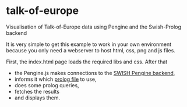 # talk-of-europe
Visualisation of Talk-of-Europe data using Pengine and the Swish-Prolog backend

It is very simple to get this example to work in your own environment because you only need a webserver to host html, css, png and js files. 

First, the index.html page loads the required libs and css. After that 
* the Pengine.js makes connections to the [SWISH Pengine backend](http://linkedpolitics.ops.few.vu.nl/pengine), 
* informs it which [prolog file](http://linkedpolitics.ops.few.vu.nl/swish/p/visual2.pl) to use, 
* does some prolog queries, 
* fetches the results 
* and displays them.

